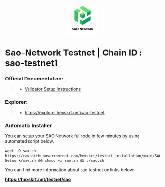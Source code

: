 <p align="center">
  <img height="100" height="auto" src="https://github.com/hexskrt/logos/blob/main/sao.jpg?raw=true">
</p>

# Sao-Network Testnet | Chain ID : sao-testnet1
### Official Documentation:
>- [Validator Setup Instructions](https://docs.sao.network/participate-in-sao-network/run-consensus-node)

### Explorer:
>-  https://explorer.hexskrt.net/sao-testnet

### Automatic Installer
You can setup your SAO Network fullnode in few minutes by using automated script below.
```
wget -O sao.sh https://raw.githubusercontent.com/hexskrt/testnet_installation/main/SAO-Network/sao.sh && chmod +x sao.sh && ./sao.sh
```

You can find more information about sao testnet on links below:

**https://hexskrt.net/testnet/sao**
